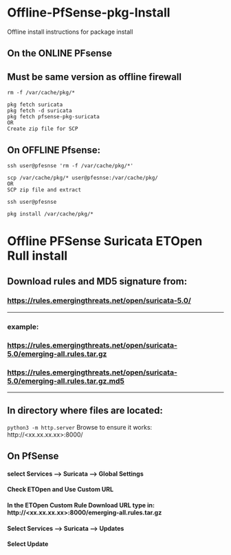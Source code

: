 # Offline-PfSense-pkg-Install
Offline install instructions for package install

## On the ONLINE PFsense
## Must be same version as offline firewall

```
rm -f /var/cache/pkg/*

pkg fetch suricata
pkg fetch -d suricata
pkg fetch pfsense-pkg-suricata
OR
Create zip file for SCP
```

## On OFFLINE Pfsense:
```
ssh user@pfesnse 'rm -f /var/cache/pkg/*'

scp /var/cache/pkg/* user@pfesnse:/var/cache/pkg/
OR
SCP zip file and extract

ssh user@pfesnse

pkg install /var/cache/pkg/*
```

# Offline PFSense Suricata ETOpen Rull install

## Download rules and MD5 signature from:

### https://rules.emergingthreats.net/open/suricata-5.0/

---
### example:

### https://rules.emergingthreats.net/open/suricata-5.0/emerging-all.rules.tar.gz
### https://rules.emergingthreats.net/open/suricata-5.0/emerging-all.rules.tar.gz.md5
---

## In directory where files are located:
`
python3 -m http.server
`
Browse to ensure it works: http://<xx.xx.xx.xx>:8000/ 

## On PfSense

#### select Services --> Suricata --> Global Settings

#### Check ETOpen and Use Custom URL

#### In the ETOpen Custom Rule Download URL type in: http://<xx.xx.xx.xx>:8000/emerging-all.rules.tar.gz

#### Select Services --> Suricata --> Updates

#### Select Update
